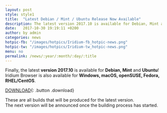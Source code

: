 ```yaml
---
layout: post
style: style1
title:  "Latest Debian / Mint / Ubuntu Release Now Available"
description: The latest version 2017.10 is available for Debian, Mint and Ubuntu, finally!
date:   2017-10-30 19:19:11 +0200
author:	by admin
categories: news
hotpic-fb: "/images/hotpics/Iridium-fb_hotpic-news.png"
hotpic-tw: "/images/hotpics/Iridium-tw_hotpic-news.png"
menu: no
permalink: /news/:year/:month/:day/:title
---
```


Finally, the latest **version 2017.10** is available for **Debian, Mint** and **Ubuntu**!    
Iridium Browser is also available for **Windows, macOS, openSUSE, Fedora, RHEL/CentOS**.    
<!--break-->       

[DOWNLOAD](/downloads/index.html "download Iridium Browser"){: .button .download}     
      
These are all builds that will be produced for the latest version.      
The next version will be announced once the building process has started.   

